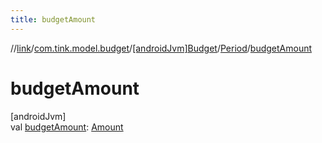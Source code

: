 ```yaml
---
title: budgetAmount
---
```

//[link](../../../../index.html)/[com.tink.model.budget](../../index.html)/[[androidJvm]Budget](../index.html)/[Period](index.html)/[budgetAmount](budget-amount.html)



# budgetAmount



[androidJvm]\
val [budgetAmount](budget-amount.html): [Amount](../../../com.tink.model.misc/[android-jvm]-amount/index.html)




